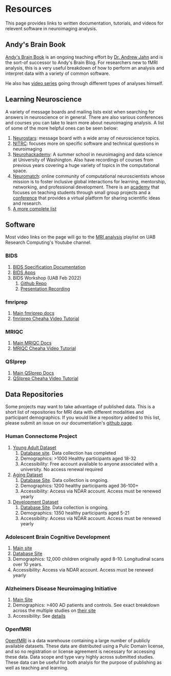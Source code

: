 # Resources

<!-- markdownlint-disable MD024 -->

This page provides links to written documentation, tutorials, and videos for relevent software in neuroimaging analysis.

## Andy's Brain Book

[Andy's Brain Book](https://andysbrainbook.readthedocs.io/en/latest/) is an ongoing teaching effort by [Dr. Andrew Jahn](https://www.andysbrainblog.com/about) and is the sort-of successor to Andy's Brain Blog. For researchers new to fMRI analysis, this is a very useful breakdown of how to perform an analysis and interpret data with a variety of common software.

He also has [video series](https://www.andysbrainblog.com/videos) going through different types of analyses himself.

## Learning Neuroscience

A variety of message boards and mailing lists exist when searching for answers in neuroscience or in general. There are also various conferences and courses you can take to learn more about neuroimaging analysis. A list of some of the more helpful ones can be seen below:

1. [Neurostars](https://neurostars.org/): message board with a wide array of neuroscience topics.
2. [NITRC](https://www.nitrc.org/): focuses more on specific software and technical questions in neuroimaging
3. [Neurohackademy](https://neurohackademy.org/): A summer school in neuroimaging and data science at University of Washington. Also have recordings of courses from previous years covering a huge variety of topics in the computational space.
4. [Neuromatch](https://neuromatch.io/): online community of computational neuroscientists whose mission is to foster inclusive global interactions for learning, mentorship, networking, and professional development. There is an [academy](https://academy.neuromatch.io/) that focuses on teaching students through small group projects and a [conference](https://conference.neuromatch.io/) that provides a virtual platform for sharing scientific ideas and research.
5. [A more complete list](https://docs.fedoraproject.org/en-US/neurofedora/related-links/)

## Software

Most video links on the page will go to the [MRI analysis](https://www.youtube.com/playlist?list=PLfodFxaCrr0eNkoc2F1IOidg4qe_TuOT4) playlist on UAB Research Computing's Youtube channel.

### BIDS

1. [BIDS Specification Documentation](https://bids-specification.readthedocs.io/en/stable/)
2. [BIDS Apps](https://bids-apps.neuroimaging.io/)
3. BIDS Workshop (UAB Feb 2022)
    1. [Github Repo](https://github.com/mdefende/BIDS-workshop-2022)
    2. [Presentation Recording](https://www.youtube.com/watch?v=W1FITjZXJ0Y)

### fmriprep

1. [Main fmriprep docs](https://fmriprep.org)
2. [fmriprep Cheaha Video Tutorial](https://youtu.be/4W6qBIpE404)

### MRIQC

1. [Main MRIQC Docs](https://mriqc.readthedocs.io/en/stable/)
2. [MRIQC Cheaha Video Tutorial](https://www.youtube.com/watch?v=In6Dez_uuxQ)

### QSIprep

1. [Main QSIprep Docs](https://qsiprep.readthedocs.io/en/stable/)
2. [QSIprep Cheaha Video Tutorial](https://youtu.be/vJ6-wNgnNtI)

## Data Repositories

Some projects may want to take advantage of published data. This is a short list of repositories for MRI data with different modalities and participant demographics. If you would like a repository added to this list, please submit an issue on our documentation's [github page](https://github.com/UAB-CINL/UAB-CINL.github.io).

### Human Connectome Project

1. [Young Adult Dataset](https://www.humanconnectome.org/study/hcp-young-adult)
   1. [Database site](db.humanconnectome.org). Data collection has completed
   2. Demographics: >1000 Healthy participants aged 18-32
   3. Accessibility: Free account available to anyone associated with a university. No access renewal required
2. [Aging Dataset](https://www.humanconnectome.org/study/hcp-lifespan-aging)
   1. [Database Site](https://nda.nih.gov/general-query.html?q=query=featured-datasets:HCP%20Aging%20and%20Development). Data collection is ongoing.
   2. Demographics: 1200 healthy participants aged 36-100+
   3. Accessibility: Access via NDAR account. Access must be renewed yearly
3. [Development Dataset](https://www.humanconnectome.org/study/hcp-lifespan-development)
   1. [Database Site](https://nda.nih.gov/general-query.html?q=query=featured-datasets:HCP%20Aging%20and%20Development). Data collection is ongoing.
   2. Demographics: 1350 healthy participants aged 5-21
   3. Accessibility: Access via NDAR account. Access must be renewed yearly

### Adolescent Brain Cognitive Development

1. [Main site](https://abcdstudy.org/)
2. [Database Site](https://nda.nih.gov/general-query.html?q=query=featured-datasets:Adolescent%20Brain%20Cognitive%20Development%20Study%20(ABCD))
3. Demographics: 12,000 children originally aged 8-10. Longitudinal scans over 10 years.
4. Accessibility: Access via NDAR account. Access must be renewed yearly

### Alzheimers Disease Neuroimaging Initiative

1. [Main Site](https://adni.loni.usc.edu/)
2. Demographics: >400 AD patients and controls. See exact breakdown across the multiple studies on [their site](https://adni.loni.usc.edu/about/)
3. Accessibility: See [details](https://adni.loni.usc.edu/data-samples/access-data/)

### OpenfMRI

[OpenfMRI](https://openfmri.org/) is a data warehouse containing a large number of publicly available datasets. These data are distributed using a Pulic Domain license, and so no registration or license agreement is necessary for accessing these data. Data scope and type vary highly across submitted studies. These data can be useful for both analyis for the purpose of publishing as well as teaching and learning.
